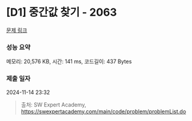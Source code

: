 # [D1] 중간값 찾기 - 2063 

[문제 링크](https://swexpertacademy.com/main/code/problem/problemDetail.do?contestProbId=AV5QPsXKA2UDFAUq) 

### 성능 요약

메모리: 20,576 KB, 시간: 141 ms, 코드길이: 437 Bytes

### 제출 일자

2024-11-14 23:32



> 출처: SW Expert Academy, https://swexpertacademy.com/main/code/problem/problemList.do